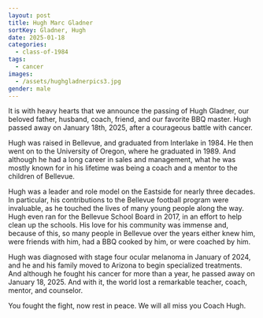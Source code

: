 ```yaml
---
layout: post
title: Hugh Marc Gladner
sortKey: Gladner, Hugh
date: 2025-01-18
categories:
  - class-of-1984
tags:
  - cancer
images:
  - /assets/hughgladnerpics3.jpg
gender: male
---
```

It is with heavy hearts that we announce the passing of Hugh Gladner, our beloved father, husband, coach, friend, and our favorite BBQ master. Hugh passed away on January 18th, 2025, after a courageous battle with cancer. 

Hugh was raised in Bellevue, and graduated from Interlake in 1984. He then went on to the University of Oregon, where he graduated in 1989. And although he had a long career in sales and management, what he was mostly known for in his lifetime was being a coach and a mentor to the children of Bellevue.

Hugh was a leader and role model on the Eastside for nearly three decades. In particular, his contributions to the Bellevue football program were invaluable, as he touched the lives of many young people along the way. Hugh even ran for the Bellevue School Board in 2017, in an effort to help clean up the schools. His love for his community was immense and, because of this, so many people in Bellevue over the years either knew him, were friends with him, had a BBQ cooked by him, or were coached by him.

Hugh was diagnosed with stage four ocular melanoma in January of 2024, and he and his family moved to Arizona to begin specialized treatments. And although he fought his cancer for more than a year, he passed away on January 18, 2025. And with it, the world lost a remarkable teacher, coach, mentor, and counselor.

You fought the fight, now rest in peace. We will all miss you Coach Hugh.